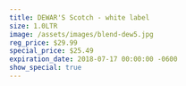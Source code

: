 ```yaml
---
title: DEWAR'S Scotch - white label
size: 1.0LTR
image: /assets/images/blend-dew5.jpg
reg_price: $29.99
special_price: $25.49
expiration_date: 2018-07-17 00:00:00 -0600
show_special: true
---
```


